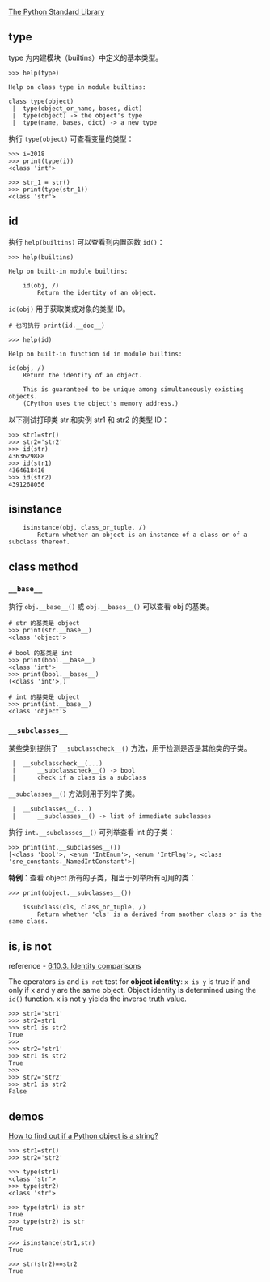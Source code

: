 [The Python Standard Library](https://docs.python.org/3/library/index.html)

## type

type 为内建模块（builtins）中定义的基本类型。

```shell
>>> help(type)

Help on class type in module builtins:

class type(object)
 |  type(object_or_name, bases, dict)
 |  type(object) -> the object's type
 |  type(name, bases, dict) -> a new type
```

执行 `type(object)`  可查看变量的类型：

```shell
>>> i=2018
>>> print(type(i))
<class 'int'>

>>> str_1 = str()
>>> print(type(str_1))
<class 'str'>
```

## id

执行 `help(builtins)` 可以查看到内置函数 `id()`：

```shell
>>> help(builtins)

Help on built-in module builtins:

    id(obj, /)
        Return the identity of an object.
```

`id(obj)` 用于获取类或对象的类型 ID。

```shell
# 也可执行 print(id.__doc__)

>>> help(id)

Help on built-in function id in module builtins:

id(obj, /)
    Return the identity of an object.
    
    This is guaranteed to be unique among simultaneously existing objects.
    (CPython uses the object's memory address.)
```

以下测试打印类 str 和实例 str1 和 str2 的类型 ID：

```shell
>>> str1=str()
>>> str2='str2'
>>> id(str)
4363629888
>>> id(str1)
4364618416
>>> id(str2)
4391268056
```

## isinstance

```shell
    isinstance(obj, class_or_tuple, /)
        Return whether an object is an instance of a class or of a subclass thereof.

```

## class method

### `__base__`

执行 `obj.__base__()` 或 `obj.__bases__()` 可以查看 obj 的基类。

```shell
# str 的基类是 object
>>> print(str.__base__)
<class 'object'>

# bool 的基类是 int
>>> print(bool.__base__)
<class 'int'>
>>> print(bool.__bases__)
(<class 'int'>,)

# int 的基类是 object
>>> print(int.__base__)
<class 'object'>
```

### `__subclasses__`

某些类别提供了 `__subclasscheck__()` 方法，用于检测是否是其他类的子类。

```shell
 |  __subclasscheck__(...)
 |      __subclasscheck__() -> bool
 |      check if a class is a subclass
```

`__subclasses__()` 方法则用于列举子类。

```shell
 |  __subclasses__(...)
 |      __subclasses__() -> list of immediate subclasses
```

执行 `int.__subclasses__()` 可列举查看 int 的子类：

```shell
>>> print(int.__subclasses__())
[<class 'bool'>, <enum 'IntEnum'>, <enum 'IntFlag'>, <class 'sre_constants._NamedIntConstant'>]

```

**特例**：查看 object 所有的子类，相当于列举所有可用的类：

```shell
>>> print(object.__subclasses__())
```

```shell
    issubclass(cls, class_or_tuple, /)
        Return whether 'cls' is a derived from another class or is the same class.
```

## is, is not
reference - [6.10.3. Identity comparisons](https://docs.python.org/3/reference/expressions.html#is)

The operators `is` and `is not` test for **object identity**: `x is y` is true if and only if x and y are the same object. Object identity is determined using the `id()` function. x is not y yields the inverse truth value. 

```shell
>>> str1='str1'
>>> str2=str1
>>> str1 is str2
True
>>>
>>> str2='str1'
>>> str1 is str2
True
>>>
>>> str2='str2'
>>> str1 is str2
False
```

## demos

[How to find out if a Python object is a string?](https://stackoverflow.com/questions/1303243/how-to-find-out-if-a-python-object-is-a-string)

```shell
>>> str1=str()
>>> str2='str2'

>>> type(str1)
<class 'str'>
>>> type(str2)
<class 'str'>

>>> type(str1) is str
True
>>> type(str2) is str
True

>>> isinstance(str1,str)
True

>>> str(str2)==str2
True
```
